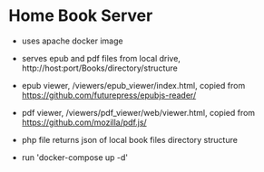 # Home Book Server  

- uses apache docker image  

- serves epub and pdf files from local drive, http://host:port/Books/directory/structure

- epub viewer, /viewers/epub_viewer/index.html, copied from  https://github.com/futurepress/epubjs-reader/  

- pdf viewer, /viewers/pdf_viewer/web/viewer.html, copied from https://github.com/mozilla/pdf.js/  

- php file returns json of local book files directory structure  

- run 'docker-compose up -d'  

